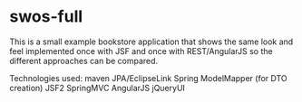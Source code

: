 swos-full
=========
This is a small example bookstore application that shows the same look and feel implemented once with JSF and once with REST/AngularJS so the different approaches can be compared.

Technologies used:
maven
JPA/EclipseLink
Spring
ModelMapper (for DTO creation)
JSF2
SpringMVC
AngularJS
jQueryUI

